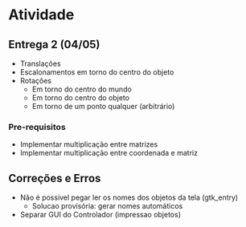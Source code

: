 # Atividade

## Entrega 2 (04/05)

* Translações
* Escalonamentos em torno do centro do objeto
* Rotações
  * Em torno do centro do mundo
  * Em torno do centro do objeto
  * Em torno de um ponto qualquer (arbitrário)‏

### Pre-requisitos

* Implementar multiplicação entre matrizes
* Implementar multiplicação entre coordenada e matriz

## Correções e Erros

* Não é possivel pegar ler os nomes dos objetos da tela (gtk_entry)
  * Solucao provisória: gerar nomes automáticos
* Separar GUI do Controlador (impressao objetos)